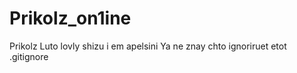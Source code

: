 # Prikolz_on1ine
Prikolz
Luto lovly shizu i em apelsini
Ya ne znay chto ignoriruet etot .gitignore 
